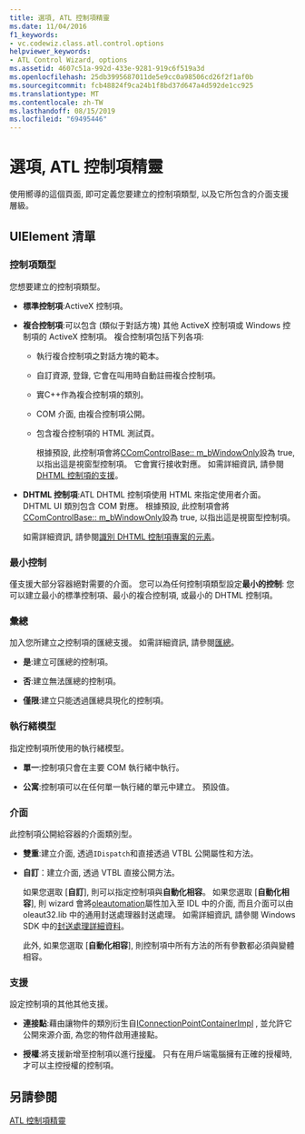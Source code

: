 ```yaml
---
title: 選項, ATL 控制項精靈
ms.date: 11/04/2016
f1_keywords:
- vc.codewiz.class.atl.control.options
helpviewer_keywords:
- ATL Control Wizard, options
ms.assetid: 4607c51a-992d-433e-9281-919c6f519a3d
ms.openlocfilehash: 25db3995687011de5e9cc0a98506cd26f2f1af0b
ms.sourcegitcommit: fcb48824f9ca24b1f8bd37d647a4d592de1cc925
ms.translationtype: MT
ms.contentlocale: zh-TW
ms.lasthandoff: 08/15/2019
ms.locfileid: "69495446"
---
```

# <a name="options-atl-control-wizard"></a>選項, ATL 控制項精靈

使用嚮導的這個頁面, 即可定義您要建立的控制項類型, 以及它所包含的介面支援層級。

## <a name="uielement-list"></a>UIElement 清單

### <a name="control-type"></a>控制項類型

您想要建立的控制項類型。

- **標準控制項**:ActiveX 控制項。

- **複合控制項**:可以包含 (類似于對話方塊) 其他 ActiveX 控制項或 Windows 控制項的 ActiveX 控制項。 複合控制項包括下列各項:

  - 執行複合控制項之對話方塊的範本。

  - 自訂資源, 登錄, 它會在叫用時自動註冊複合控制項。

  - 實C++作為複合控制項的類別。

  - COM 介面, 由複合控制項公開。

  - 包含複合控制項的 HTML 測試頁。

    根據預設, 此控制項會將[CComControlBase:: m_bWindowOnly](../../atl/reference/ccomcontrolbase-class.md#m_bwindowonly)設為 true, 以指出這是視窗型控制項。 它會實行接收對應。 如需詳細資訊, 請參閱[DHTML 控制項的支援](../../atl/atl-support-for-dhtml-controls.md)。

- **DHTML 控制項**:ATL DHTML 控制項使用 HTML 來指定使用者介面。 DHTML UI 類別包含 COM 對應。 根據預設, 此控制項會將[CComControlBase:: m_bWindowOnly](../../atl/reference/ccomcontrolbase-class.md#m_bwindowonly)設為 true, 以指出這是視窗型控制項。

   如需詳細資訊, 請參閱[識別 DHTML 控制項專案的元素](../../atl/identifying-the-elements-of-the-dhtml-control-project.md)。

### <a name="minimal-control"></a>最小控制

僅支援大部分容器絕對需要的介面。 您可以為任何控制項類型設定**最小的控制**: 您可以建立最小的標準控制項、最小的複合控制項, 或最小的 DHTML 控制項。

### <a name="aggregation"></a>彙總

加入您所建立之控制項的匯總支援。 如需詳細資訊, 請參閱[匯總](../../atl/aggregation.md)。

- **是**:建立可匯總的控制項。

- **否**:建立無法匯總的控制項。

- **僅限**:建立只能透過匯總具現化的控制項。

### <a name="threading-model"></a>執行緒模型

指定控制項所使用的執行緒模型。

- **單一**:控制項只會在主要 COM 執行緒中執行。

- **公寓**:控制項可以在任何單一執行緒的單元中建立。 預設值。

### <a name="interface"></a>介面

此控制項公開給容器的介面類別型。

- **雙重**:建立介面, 透過`IDispatch`和直接透過 VTBL 公開屬性和方法。

- **自訂**：建立介面, 透過 VTBL 直接公開方法。

   如果您選取 [**自訂**], 則可以指定控制項與**自動化相容**。 如果您選取 [**自動化相容**], 則 wizard 會將[oleautomation](../../windows/oleautomation.md)屬性加入至 IDL 中的介面, 而且介面可以由 oleaut32.lib 中的通用封送處理器封送處理。 如需詳細資訊, 請參閱 Windows SDK 中的[封送處理詳細資料](/windows/win32/com/marshaling-details)。

   此外, 如果您選取 [**自動化相容**], 則控制項中所有方法的所有參數都必須與變體相容。

### <a name="support"></a>支援

設定控制項的其他其他支援。

- **連接點**:藉由讓物件的類別衍生自[IConnectionPointContainerImpl](../../atl/reference/iconnectionpointcontainerimpl-class.md) , 並允許它公開來源介面, 為您的物件啟用連接點。

- **授權**:將支援新增至控制項以進行[授權](/windows/win32/com/licensing)。 只有在用戶端電腦擁有正確的授權時, 才可以主控授權的控制項。

## <a name="see-also"></a>另請參閱

[ATL 控制項精靈](../../atl/reference/atl-control-wizard.md)
